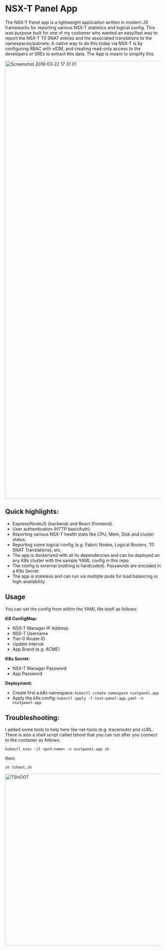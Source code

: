 # NSX-T Panel App

The NSX-T Panel app is a lightweight application written in modern JS frameworks for reporting various NSX-T statistics and logical config. This was purpose built for one of my customer who wanted an easy/fast way to report the NSX-T T0 SNAT entries and the associated translations to the namespaces/subnets. A native way to do this today via NSX-T is by configuring RBAC with vIDM, and creating read-only access to the developers or SREs to extract this data. The App is meant to simplify this. 

<img width="1417" alt="Screenshot 2019-03-22 17 31 01" src="https://user-images.githubusercontent.com/21146113/54880448-1a800280-4e5e-11e9-848e-4cf1107e04a0.png">

## Quick highlights:
- Express/NodeJS (backend) and React (frontend).
- User authentication (HTTP basicAuth).
- Reporting various NSX-T health stats like CPU, Mem, Disk and cluster status.
- Reporting some logical config (e.g. Fabric Nodes, Logical Routers, T0 SNAT Translations), etc.
- The app is dockerized with all its dependencies and can be deployed on any K8s cluster with the sample YAML config in this repo.
- The config is external (nothing is hardcoded). Passwords are encoded in a K8s Secret.
- The app is stateless and can run via multiple pods for load balancing or high-availability.

## Usage
You can set the config from within the YAML file itself as follows:

**K8 ConfigMap:**
- NSX-T Manager IP Address
- NSS-T Username
- Tier-0 Router ID
- Update interval
- App Brand (e.g. ACME)

**K8s Secret:**
- NSX-T Manager Password
- App Password
 
**Deployment:**
- Create first a k8s namespace: ```kubectl create namespace nsxtpanel-app```
- Apply the k8s config: ```kubectl apply -f nsxt-panel-app.yaml -n nsxtpanel-app```
 
## Troubleshooting:

I added some tools to help here like net-tools (e.g. traceroute) and cURL. There is also a shell script called tshoot that you can run after you connect to the container as follows:

```kubectl exec -it <pod-name> -n nsxtpanel-app sh```

then:

```sh tshoot.sh```

<img width="556" alt="TSHOOT" src="https://user-images.githubusercontent.com/21146113/54880508-a09c4900-4e5e-11e9-861c-0a3cc31709d5.png">
